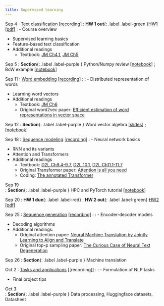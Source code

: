 ```yaml
---
title: Supervised learning 
---
```


Sep 4
: [Text classification](https://nyu-cs2590.github.io/course-material/fall2024/lecture/lec01/main.pdf) [[recording](https://nyu.zoom.us/rec/share/enf8wSBbYN1_dx787KnhOfMsCK3zE4Uveeib5Kspr3Xbjrl2oT05Cvz_GajKAMdm.oV0KLJwIXay9ErsA)]
  : **HW 1 out**{: .label .label-green }[HW1](https://github.com/nyu-cs2590/course-material/blob/gh-pages/fall2024/assignment/hw1/hw1.zip?raw=true) [[pdf]](https://nyu-cs2590.github.io/course-material/fall2024/assignment/hw1/hw1.pdf)
: - Course overview
  - Supervised learning basics
  - Feature-based text classification
  - Additional readings
    - Textbook: [JM Ch4.1](https://web.stanford.edu/~jurafsky/slp3/4.pdf), [JM Ch5](https://web.stanford.edu/~jurafsky/slp3/5.pdf)

Sep 5 
: **Section**{: .label .label-purple } Python/Numpy review [[notebook]](https://nyu-cs2590.github.io/course-material/fall2024/section/sec01/python_numpy_tutorial.ipynb) ; BoW example [[notebook]](https://nyu-cs2590.github.io/course-material/fall2024/section/sec01/BagOfWords.ipynb) 

Sep 11 
: [Word embedding](https://nyu-cs2590.github.io/course-material/fall2024/lecture/lec02/main.pdf) [[recording](https://nyu.zoom.us/rec/share/HiGUBIoGz8T57qa52kK4tr2_7CTmJBMDSMt7AmV3pCShhGZIUaRKJZG2xJO8Esx3.RCq3e6PZ_iQMoiYk)]
  : 
: - Distributed representation of words
  - Learning word vectors
  - Additional readings
    - Textbook: [JM Ch6](https://web.stanford.edu/~jurafsky/slp3/6.pdf)
    - Original word2vec paper: [Efficient estimation of word representations in vector space](https://arxiv.org/pdf/1301.3781)

Sep 12
: **Section**{: .label .label-purple } Word vector algebra [[slides]](https://nyu-cs2590.github.io/course-material/fall2024/section/sec02/sec02.pdf) ; [[notebook]](https://nyu-cs2590.github.io/course-material/fall2024/section/sec02/sec02.ipynb)

Sep 18 
: [Sequence modeling](https://nyu-cs2590.github.io/course-material/fall2024/lecture/lec03/main.pdf) [[recording](https://nyu.zoom.us/rec/share/9au3vHfTH0xO8TIYXn35iCc2IxGTfRNO1j1yQvsGvIXMu5xd-arqSg-tMlk9f2lC.i0L5byMZHU5Capn4)]
: - Neural network basics
  - RNN and its variants 
  - Attention and Transformers
  - Additional readings
    - Textbook: [D2L Ch9.4-9.7](https://d2l.ai/chapter_recurrent-neural-networks/index.html), [D2L 10.1](https://d2l.ai/chapter_recurrent-modern/lstm.html), [D2L Ch11.1-11.7](https://d2l.ai/chapter_recurrent-neural-networks/index.html)
    - Original Transformer paper: [Attention is all you need](https://arxiv.org/pdf/1706.03762)
    - Coding: [The annotated Transformer](https://nlp.seas.harvard.edu/annotated-transformer/)

Sep 19           
: **Section**{: .label .label-purple } HPC and PyTorch tutorial [[notebook]](https://colab.research.google.com/drive/1v0M4XwEPysR7_EnnyjMGAJlZBjYqqHWh?usp=sharing)

Sep 20
  : **HW 1 due**{: .label .label-red}
  : **HW 2 out**{: .label .label-green} [HW2](https://github.com/nyu-cs2590/course-material/blob/gh-pages/fall2024/assignment/hw2/hw2.zip?raw=true) [[pdf]](https://nyu-cs2590.github.io/course-material/fall2024/assignment/hw2/hw2.pdf)

Sep 25
: [Sequence generation](https://nyu-cs2590.github.io/course-material/fall2024/lecture/lec04/main.pdf) [[recording](https://nyu.zoom.us/rec/share/KIez1L-ENvUwSpcDFsPX938J-vvK5tplwgDxRZggdiVTx6TUuilbY6V0LwXl2FRp.TIEzFbtxkX5trKug)]
    : 
: - Encoder-decoder models
  - Decoding algorithms
  - Additional readings:
    - Original attention paper: [Neural Machine Translation by Jointly Learning to Align and Translate](https://arxiv.org/pdf/1409.0473)
    - Original top-p sampling paper: [The Curious Case of Neural Text Degeneration](https://arxiv.org/abs/1904.09751)

Sep 26
: **Section**{: .label .label-purple } Machine translation

Oct 2
: [Tasks and applications]() [[recording]]
  : 
: - Formulation of NLP tasks
  - Final project tips 

Oct 3           
: **Section**{: .label .label-purple } Data processing, Huggingface datasets, Datasheet 
